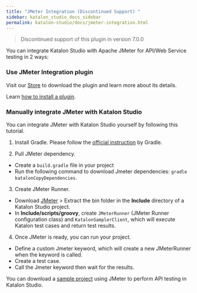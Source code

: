```yaml
---
title: "JMeter Integration (Discontinued Support) "
sidebar: katalon_studio_docs_sidebar
permalink: katalon-studio/docs/jmeter-integration.html
---
```


> Discontinued support of this plugin in version 7.0.0

You can integrate Katalon Studio with Apache JMeter for API/Web Service testing in 2 ways:

### Use JMeter Integration plugin

Visit our [Store](https://store.katalon.com/product/139/JMeter-Integration) to download the plugin and learn more about its details.

Learn [how to install a plugin](https://docs.katalon.com/katalon-store/docs/user/getting-started.html).

### Manually integrate JMeter with Katalon Studio

You can integrate JMeter with Katalon Studio yourself by following this tutorial.

1. Install Gradle. Please follow the [official instruction](https://gradle.org/install/) by Gradle.

2. Pull JMeter dependency.

* Create a `build.gradle` file in your project
* Run the following command to download Jmeter dependencies: `gradle katalonCopyDependencies`.

3. Create JMeter Runner.

* Download [JMeter](https://jmeter.apache.org/download_jmeter.cgi) > Extract the bin folder in the **Include** directory of a Katalon Studio project.
* In **Include/scripts/groovy**, create `JMeterRunner` (JMeter Runner configuration class) and `KatalonSamplerClient`, which will execute Katalon test cases and return test results.

4. Once JMeter is ready, you can run your project.

* Define a custom Jmeter keyword, which will create a new JMeterRunner when the keyword is called.
* Create a test case.
* Call the Jmeter keyword then wait for the results.

You can download a [sample project](https://github.com/thongmgnguyen/katalon-jmeter-sample) using JMeter to perform API testing in Katalon Studio.
